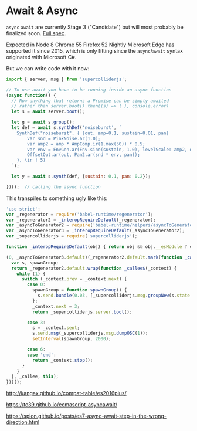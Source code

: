 # Await & Async

`async` `await` are currently Stage 3 ("Candidate") but will most probably be finalized soon. [Full spec](https://tc39.github.io/ecmascript-asyncawait/).

Expected in Node 8
Chrome 55
Firefox 52 Nightly
Microsoft Edge has supported it since 2015, which is only fitting since the `async`/`await` syntax originated with Microsoft C#.


But we can write code with it now:

```js
import { server, msg } from 'supercolliderjs';

// To use await you have to be running inside an async function
(async function() {
  // Now anything that returns a Promise can be simply awaited
  // rather than server.boot().then((s) => { }, console.error)
  let s = await server.boot();

  let g = await s.group();
  let def = await s.synthDef('noiseburst', `
    SynthDef("noiseburst", { |out, amp=0.1, sustain=0.01, pan|
    	var snd = PinkNoise.ar(1.0);
    	var amp2 = amp * AmpComp.ir(1.max(50)) * 0.5;
    	var env = EnvGen.ar(Env.sine(sustain, 1.0), levelScale: amp2, doneAction: 2);
    	OffsetOut.ar(out, Pan2.ar(snd * env, pan));
    }, \ir ! 5)
  `);

  let y = await s.synth(def, {sustain: 0.1, pan: 0.2});

})();  // calling the async function
```

This transpiles to something ugly like this:

```js
'use strict';
var _regenerator = require('babel-runtime/regenerator');
var _regenerator2 = _interopRequireDefault(_regenerator);
var _asyncToGenerator2 = require('babel-runtime/helpers/asyncToGenerator');
var _asyncToGenerator3 = _interopRequireDefault(_asyncToGenerator2);
var _supercolliderjs = require('supercolliderjs');

function _interopRequireDefault(obj) { return obj && obj.__esModule ? obj : { default: obj }; }

(0, _asyncToGenerator3.default)(_regenerator2.default.mark(function _callee() {
  var s, spawnGroup;
  return _regenerator2.default.wrap(function _callee$(_context) {
    while (1) {
      switch (_context.prev = _context.next) {
        case 0:
          spawnGroup = function spawnGroup() {
            s.send.bundle(0.03, [_supercolliderjs.msg.groupNew(s.state.nextNodeID())]);
          };
          _context.next = 3;
          return _supercolliderjs.server.boot();

        case 3:
          s = _context.sent;
          s.send.msg(_supercolliderjs.msg.dumpOSC(1));
          setInterval(spawnGroup, 2000);

        case 6:
        case 'end':
          return _context.stop();
      }
    }
  }, _callee, this);
}))();
```

http://kangax.github.io/compat-table/es2016plus/

https://tc39.github.io/ecmascript-asyncawait/

https://spion.github.io/posts/es7-async-await-step-in-the-wrong-direction.html
